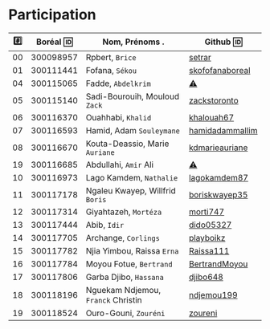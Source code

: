 # Participation

|:hash:| Boréal :id:| Nom, Prénoms .                     |  Github :id:                                          |
|------|------------|------------------------------------|-------------------------------------------------------| 
|   00 |  300098957 | Rpbert, `Brice`                    | [setrar](https://www.hackerrank.com/setrar)           |
|   01 |  300111441 | Fofana, `Sékou`                    | [skofofanaboreal](https://www.hackerrank.com/skofofanaboreal) |
|   04 |  300115065 | Fadde, `Abdelkrim`                 | [:warning:](https://github.com/fadde68)               |
|   05 |  300115140 | Sadi-Bourouih, Mouloud `Zack`      | [zackstoronto](https://www.hackerrank.com/zackstoronto) |
|   06 |  300116370 | Ouahhabi, `Khalid`                 | [khalouah67](https://www.hackerrank.com/khalouah67)               |
|   07 |  300116593 | Hamid, Adam `Souleymane`           | [hamidadammallim](https://www.hackerrank.com/hamidadammallim)         |
|   08 |  300116670 | Kouta-Deassio, Marie `Auriane`     | [kdmarieauriane](https://www.hackerrank.com/kdmarieauriane)             |
|   19 |  300116685 | Abdullahi, `Amir` Ali              | [:warning:](https://github.com/amirali175)           |
|   10 |  300116973 | Lago Kamdem, `Nathalie`            | [lagokamdem87](https://www.hackerrank.com/lagokamdem87)           |
|   11 |  300117178 | Ngaleu Kwayep, Willfrid `Boris`    | [boriskwayep35](https://www.hackerrank.com/boriskwayep35)       |
|   12 |  300117314 | Giyahtazeh, `Mortéza`              | [morti747](https://www.hackerrank.com/morti747)               |
|   13 |  300117444 | Abib, `Idir`                       | [dido05327](https://github.com/dido05327)             |
|   14 |  300117705 | Archange, `Corlings`               | [playboikz](https://github.com/playboikz)             |
|   15 |  300117782 | Njia Yimbou, Raissa `Erna`         | [Raissa111](https://github.com/Raissa111)             |
|   16 |  300117784 | Moyou Fotue, `Bertrand`            | [BertrandMoyou](https://github.com/BertrandMoyou)     |
|   17 |  300117806 | Garba Djibo, `Hassana`             | [djibo648](https://github.com/djibo648)               |
|   18 |  300118196 | Nguekam Ndjemou, `Franck` Christin | [ndjemou199](https://github.com/ndjemou199)           |
|   19 |  300118524 | Ouro-Gouni, `Zouréni`              | [zoureni](https://www.hackerrank.com/zoureni)                 |

